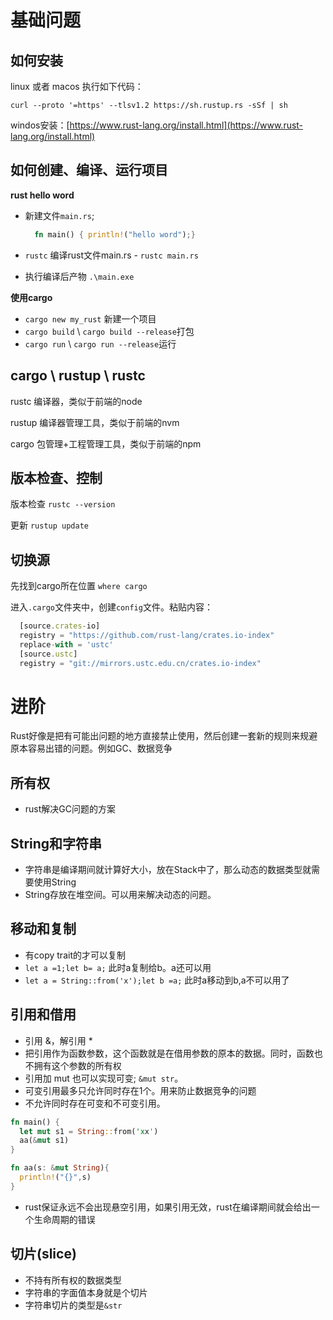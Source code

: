 
# 基础问题

## 如何安装

  linux 或者 macos 执行如下代码：

  `curl --proto '=https' --tlsv1.2 https://sh.rustup.rs -sSf | sh`

  windos安装：[https://www.rust-lang.org/install.html](https://www.rust-lang.org/install.html)

## 如何创建、编译、运行项目

**rust hello word**

  * 新建文件`main.rs`;
    ```rust
      fn main() { println!("hello word");}
    ```
  * `rustc` 编译rust文件main.rs - `rustc main.rs`

  * 执行编译后产物 `.\main.exe` 

**使用cargo**

  * `cargo new my_rust` 新建一个项目
  * `cargo build`  \ `cargo build --release`打包
  * `cargo run` \ `cargo run --release`运行

## cargo \ rustup \ rustc

rustc 编译器，类似于前端的node

rustup 编译器管理工具，类似于前端的nvm

cargo 包管理+工程管理工具，类似于前端的npm

## 版本检查、控制

版本检查 `rustc --version`

更新 `rustup update`

## 切换源

先找到cargo所在位置 `where cargo`

进入`.cargo`文件夹中，创建`config`文件。粘贴内容：

```js
  [source.crates-io]
  registry = "https://github.com/rust-lang/crates.io-index"
  replace-with = 'ustc'
  [source.ustc]
  registry = "git://mirrors.ustc.edu.cn/crates.io-index"
```

# 进阶

Rust好像是把有可能出问题的地方直接禁止使用，然后创建一套新的规则来规避原本容易出错的问题。例如GC、数据竞争


## 所有权 
  * rust解决GC问题的方案

## String和字符串
  * 字符串是编译期间就计算好大小，放在Stack中了，那么动态的数据类型就需要使用String
  * String存放在堆空间。可以用来解决动态的问题。

## 移动和复制 
  * 有copy trait的才可以复制
  * `let a =1;let b= a;` 此时a复制给b。a还可以用
  * `let a = String::from('x');let b =a;` 此时a移动到b,a不可以用了

## 引用和借用

  * 引用 &，解引用 *
  * 把引用作为函数参数，这个函数就是在借用参数的原本的数据。同时，函数也不拥有这个参数的所有权
  * 引用加 mut 也可以实现可变; `&mut str`。 
  * 可变引用最多只允许同时存在1个。用来防止数据竞争的问题
  * 不允许同时存在可变和不可变引用。
```rust
fn main() {
  let mut s1 = String::from('xx')
  aa(&mut s1) 
}

fn aa(s: &mut String){
  println!("{}",s)
}
```
  * rust保证永远不会出现悬空引用，如果引用无效，rust在编译期间就会给出一个生命周期的错误

## 切片(slice)
  * 不持有所有权的数据类型
  * 字符串的字面值本身就是个切片
  * 字符串切片的类型是`&str`

